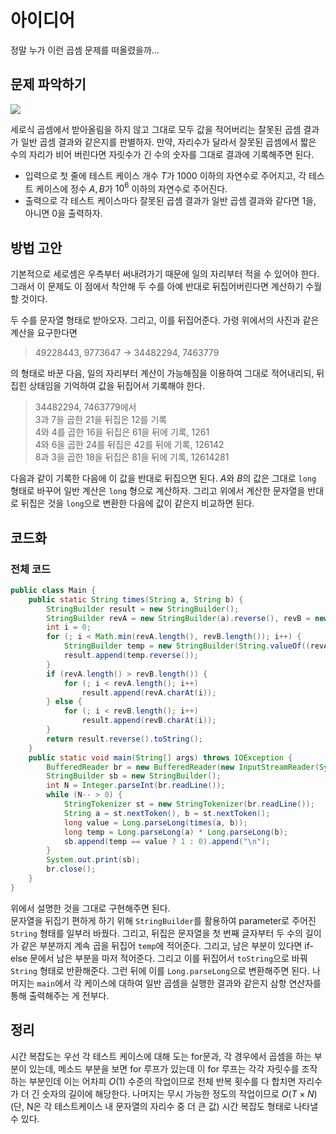 # 아이디어
정말 누가 이런 곱셈 문제를 떠올렸을까...

## 문제 파악하기
![](https://velog.velcdn.com/images/aoi-aoba/post/8c161b5a-5b5d-49f5-9d30-d4c408e33f82/image.png)

세로식 곱셈에서 받아올림을 하지 않고 그대로 모두 값을 적어버리는 잘못된 곱셈 결과가 일반 곱셈 결과와 같은지를 판별하자. 만약, 자리수가 달라서 잘못된 곱셈에서 짧은 수의 자리가 비어 버린다면 자릿수가 긴 수의 숫자를 그대로 결과에 기록해주면 된다.

- 입력으로 첫 줄에 테스트 케이스 개수 $T$가 1000 이하의 자연수로 주어지고, 각 테스트 케이스에 정수 $A, B$가 $10^6$ 이하의 자연수로 주어진다.
- 출력으로 각 테스트 케이스마다 잘못된 곱셈 결과가 일반 곱셈 결과와 같다면 1을, 아니면 0을 출력하자.

## 방법 고안
기본적으로 세로셈은 우측부터 써내려가기 때문에 일의 자리부터 적을 수 있어야 한다. 그래서 이 문제도 이 점에서 착안해 두 수를 아예 반대로 뒤집어버린다면 계산하기 수월할 것이다.

두 수를 문자열 형태로 받아오자. 그리고, 이를 뒤집어준다. 가령 위에서의 사진과 같은 계산을 요구한다면
> 49228443, 9773647 → 34482294, 7463779

의 형태로 바꾼 다음, 일의 자리부터 계산이 가능해짐을 이용하여 그대로 적어내리되, 뒤집힌 상태임을 기억하여 값을 뒤집어서 기록해야 한다.
> 34482294, 7463779에서   
> 3과 7을 곱한 21을 뒤집은 12를 기록   
> 4와 4를 곱한 16을 뒤집은 61을 뒤에 기록, 1261   
> 4와 6을 곱한 24를 뒤집은 42를 뒤에 기록, 126142   
> 8과 3을 곱한 18을 뒤집은 81을 뒤에 기록, 12614281   

다음과 같이 기록한 다음에 이 값을 반대로 뒤집으면 된다. $A$와 $B$의 값은 그대로 `long` 형태로 바꾸어 일반 계산은  `long` 형으로 계산하자. 그리고 위에서 계산한 문자열을 반대로 뒤집은 것을 `long`으로 변환한 다음에 값이 같은지 비교하면 된다.

## 코드화
### 전체 코드
```JAVA
public class Main {
    public static String times(String a, String b) {
        StringBuilder result = new StringBuilder();
        StringBuilder revA = new StringBuilder(a).reverse(), revB = new StringBuilder(b).reverse();
        int i = 0;
        for (; i < Math.min(revA.length(), revB.length()); i++) {
            StringBuilder temp = new StringBuilder(String.valueOf((revA.charAt(i) - '0') * (revB.charAt(i) - '0')));
            result.append(temp.reverse());
        }
        if (revA.length() > revB.length()) {
            for (; i < revA.length(); i++)
                result.append(revA.charAt(i));
        } else {
            for (; i < revB.length(); i++)
                result.append(revB.charAt(i));
        }
        return result.reverse().toString();
    }
    public static void main(String[] args) throws IOException {
        BufferedReader br = new BufferedReader(new InputStreamReader(System.in));
        StringBuilder sb = new StringBuilder();
        int N = Integer.parseInt(br.readLine());
        while (N-- > 0) {
            StringTokenizer st = new StringTokenizer(br.readLine());
            String a = st.nextToken(), b = st.nextToken();
            long value = Long.parseLong(times(a, b));
            long temp = Long.parseLong(a) * Long.parseLong(b);
            sb.append(temp == value ? 1 : 0).append("\n");
        }
        System.out.print(sb);
        br.close();
    }
}
```

위에서 설명한 것을 그대로 구현해주면 된다.   
문자열을 뒤집기 편하게 하기 위해 `StringBuilder`를 활용하여 parameter로 주어진 `String` 형태를 일부러 바꿨다. 그리고, 뒤집은 문자열을 첫 번째 글자부터 두 수의 길이가 같은 부분까지 계속 곱을 뒤집어 `temp`에 적어준다. 그리고, 남은 부분이 있다면 if-else 문에서 남은 부분을 마저 적어준다. 그리고 이를 뒤집어서 `toString`으로 바꿔 `String` 형태로 반환해준다. 그런 뒤에 이를 `Long.parseLong`으로 변환해주면 된다. 나머지는 `main`에서 각 케이스에 대하여 일반 곱셈을 실행한 결과와 같은지 삼항 연산자를 통해 출력해주는 게 전부다.

## 정리
시간 복잡도는 우선 각 테스트 케이스에 대해 도는 for문과, 각 경우에서 곱셈을 하는 부분이 있는데, 메소드 부분을 보면 for 루프가 있는데 이 for 루프는 각각 자릿수를 조작하는 부분인데 이는 어차피 $O(1)$ 수준의 작업이므로 전체 반복 횟수를 다 합치면 자리수가 더 긴 숫자의 길이에 해당한다. 나머지는 무시 가능한 정도의 작업이므로 $O(T×N)$ (단, N은 각 테스트케이스 내 문자열의 자리수 중 더 큰 값) 시간 복잡도 형태로 나타낼 수 있다.

